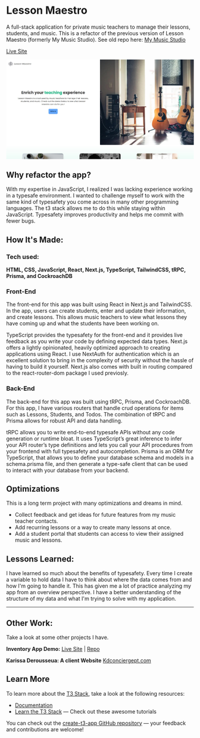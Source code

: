 # Lesson Maestro

A full-stack application for private music teachers to manage their lessons, students, and music. This is a refactor of the previous version of Lesson Maestro (formerly My Music Studio). See old repo here: [My Music Studio](https://github.com/Blake-Larson/my-music-studio)

[Live Site](https://lessonmaestro.app/)

<p align="center" ><img align="center" src="https://github.com/Blake-Larson/LessonMaestro/blob/main/public/images/screenshot.jpg" alt="The inital view of Lesson Maestro" /></p>

## Why refactor the app?
With my expertise in JavaScript, I realized I was lacking experience working in a typesafe environment. I wanted to challenge myself to work with the same kind of typesafety you come across in many other programming languages. The t3 stack allows me to do this while staying within JavaScript. Typesafety improves productivity and helps me commit with fewer bugs.

## How It's Made:

### Tech used:

**HTML, CSS, JavaScript, React, Next.js, TypeScript, TailwindCSS, tRPC, Prisma, and CockroachDB**

### Front-End

The front-end for this app was built using React in Next.js and TailwindCSS. In the app, users can create students, enter and update their information, and create lessons. This allows music teachers to view what lessons they have coming up and what the students have been working on.

TypeScript provides the typesafety for the front-end and it provides live feedback as you write your code by defining expected data types. Next.js offers a lightly opinionated, heavily optimized approach to creating applications using React. I use NextAuth for authentication which is an excellent solution to bring in the complexity of security without the hassle of having to build it yourself. Next.js also comes with built in routing compared to the react-router-dom package I used previosly.

### Back-End

The back-end for this app was built using tRPC, Prisma, and CockroachDB. For this app, I have various routers that handle crud operations for items such as Lessons, Students, and Todos. The combination of tRPC and Prisma allows for robust API and data handling.

tRPC allows you to write end-to-end typesafe APIs without any code generation or runtime bloat. It uses TypeScript’s great inference to infer your API router’s type definitions and lets you call your API procedures from your frontend with full typesafety and autocompletion. Prisma is an ORM for TypeScript, that allows you to define your database schema and models in a schema.prisma file, and then generate a type-safe client that can be used to interact with your database from your backend.

## Optimizations

This is a long term project with many optimizations and dreams in mind.

- Collect feedback and get ideas for future features from my music teacher contacts.
- Add recurring lessons or a way to create many lessons at once.
- Add a student portal that students can access to view their assigned music and lessons.

## Lessons Learned:

I have learned so much about the benefits of typesafety. Every time I create a variable to hold data I have to think about where the data comes from and how I'm going to handle it. This has given me a lot of practice analyzing my app from an overview perspective. I have a better understanding of the structure of my data and what I'm trying to solve with my application. 

---

## Other Work:

Take a look at some other projects I have.

**Inventory App Demo:** [Live Site](https://demo-inventory-app-bl.netlify.app/) | [Repo](https://github.com/Blake-Larson/inventory-app)

**Karissa Derousseua: A client Website** [Kdconciergept.com](https://kdconciergept.com/)


## Learn More

To learn more about the [T3 Stack](https://create.t3.gg/), take a look at the following resources:

- [Documentation](https://create.t3.gg/)
- [Learn the T3 Stack](https://create.t3.gg/en/faq#what-learning-resources-are-currently-available) — Check out these awesome tutorials

You can check out the [create-t3-app GitHub repository](https://github.com/t3-oss/create-t3-app) — your feedback and contributions are welcome!

